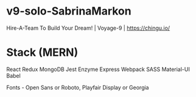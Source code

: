 # v9-solo-SabrinaMarkon
Hire-A-Team To Build Your Dream! | Voyage-9 | https://chingu.io/

# Stack (MERN)
React
Redux
MongoDB
Jest
Enzyme
Express
Webpack
SASS
Material-UI
Babel

Fonts - Open Sans or Roboto, Playfair Display or Georgia